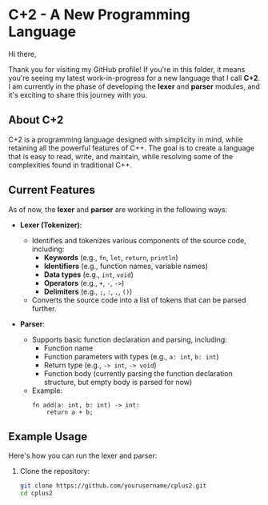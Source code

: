 # C+2 - A New Programming Language

Hi there,

Thank you for visiting my GitHub profile! If you're in this folder, it means you're seeing my latest work-in-progress for a new language that I call **C+2**. I am currently in the phase of developing the **lexer** and **parser** modules, and it's exciting to share this journey with you.

## About C+2

C+2 is a programming language designed with simplicity in mind, while retaining all the powerful features of C++. The goal is to create a language that is easy to read, write, and maintain, while resolving some of the complexities found in traditional C++.

## Current Features

As of now, the **lexer** and **parser** are working in the following ways:

- **Lexer (Tokenizer)**:
  - Identifies and tokenizes various components of the source code, including:
    - **Keywords** (e.g., `fn`, `let`, `return`, `println`)
    - **Identifiers** (e.g., function names, variable names)
    - **Data types** (e.g., `int`, `void`)
    - **Operators** (e.g., `+`, `-`, `->`)
    - **Delimiters** (e.g., `;`, `:`, `,`, `()`)
  - Converts the source code into a list of tokens that can be parsed further.

- **Parser**:
  - Supports basic function declaration and parsing, including:
    - Function name
    - Function parameters with types (e.g., `a: int`, `b: int`)
    - Return type (e.g., `-> int`, `-> void`)
    - Function body (currently parsing the function declaration structure, but empty body is parsed for now)
  - Example: 
    ```plaintext
    fn add(a: int, b: int) -> int:
        return a + b;
    ```

## Example Usage

Here's how you can run the lexer and parser:

1. Clone the repository:
   ```bash
   git clone https://github.com/yourusername/cplus2.git
   cd cplus2
